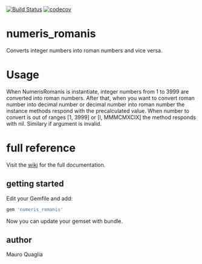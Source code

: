 [![Build Status](https://travis-ci.org/MauroQuaglia/numeris_romanis.svg?branch=master)](https://travis-ci.org/MauroQuaglia/numeris_romanis)
[![codecov](https://codecov.io/gh/MauroQuaglia/numeris_romanis/branch/master/graph/badge.svg)](https://codecov.io/gh/MauroQuaglia/numeris_romanis)



# numeris_romanis
Converts integer numbers into roman numbers and vice versa.

# Usage
When NumerisRomanis is instantiate, integer numbers from 1 to 3999 are converted into roman numbers.
After that, when you want to convert roman number into decimal number or decimal number into roman number the instance methods respond with the precalculated value.
When number to convert is out of ranges [1, 3999] or [I, MMMCMXCIX] the method responds with nil. Similary if argument is invalid.

# full reference
Visit the [wiki](https://github.com/MauroQuaglia/numeris_romanis/wiki) for the full documentation.

## getting started
Edit your Gemfile and add:
```ruby
gem 'numeris_romanis'
```
Now you can update your gemset with bundle.

## author
Mauro Quaglia
